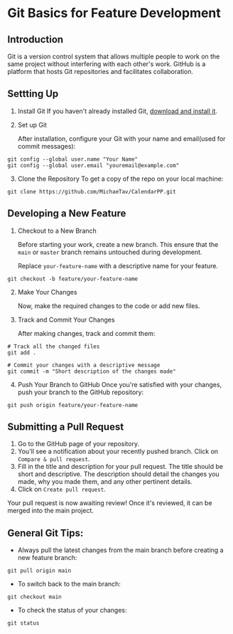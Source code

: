 # Git Basics for Feature Development

## Introduction

Git is a version control system that allows multiple people to work on the same project without interfering with each other's work. GitHub is a platform that hosts Git repositories and facilitates collaboration.

## Settting Up

1. Install Git
   If you haven't already installed Git, [download and install it](https://git-scm.com/downloads).
2. Set up Git

   After installation, configure your Git with your name and email(used for commit messages):

```
git config --global user.name "Your Name"
git config --global user.email "youremail@example.com"
```

3. Clone the Repository
   To get a copy of the repo on your local machine:

```
git clone https://github.com/MichaeTav/CalendarPP.git
```

## Developing a New Feature

1. Checkout to a New Branch

   Before starting your work, create a new branch. This ensure that the `main` or `master` branch remains untouched during development.

   Replace `your-feature-name` with a descriptive name for your feature.

```
git checkout -b feature/your-feature-name
```

2. Make Your Changes

   Now, make the required changes to the code or add new files.

3. Track and Commit Your Changes

   After making changes, track and commit them:

```
# Track all the changed files
git add .

# Commit your changes with a descriptive message
git commit -m "Short description of the changes made"
```

4. Push Your Branch to GitHub
   Once you're satisfied with your changes, push your branch to the GitHub repository:

```
git push origin feature/your-feature-name
```

## Submitting a Pull Request

1. Go to the GitHub page of your repository.
2. You'll see a notification about your recently pushed branch. Click on `Compare & pull request`.
3. Fill in the title and description for your pull request. The title should be short and descriptive. The description should detail the changes you made, why you made them, and any other pertinent details.
4. Click on `Create pull request`.

Your pull request is now awaiting review! Once it's reviewed, it can be merged into the main project.

## General Git Tips:

- Always pull the latest changes from the main branch before creating a new feature branch:

```
git pull origin main
```

- To switch back to the main branch:

```
git checkout main
```

- To check the status of your changes:

```
git status
```
